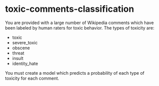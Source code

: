 # toxic-comments-classification

You are provided with a large number of Wikipedia comments which have been labeled by human raters for toxic behavior. The types of toxicity are:

- toxic
- severe_toxic
- obscene
- threat
- insult
- identity_hate

You must create a model which predicts a probability of each type of toxicity for each comment.
